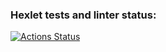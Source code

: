 ### Hexlet tests and linter status:
[![Actions Status](https://github.com/cossack-don/layout-designer-project-lvl1/workflows/hexlet-check/badge.svg)](https://github.com/cossack-don/layout-designer-project-lvl1/actions)
